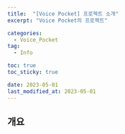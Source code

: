 ```yaml
---
title:  "[Voice Pocket] 프로젝트 소개"
excerpt: "Voice Pocket의 프로젝트"

categories:
  - Voice_Pocket
tag:
  - Info

toc: true
toc_sticky: true

date: 2023-05-01
last_modified_at: 2023-05-01
---
```

## 개요
